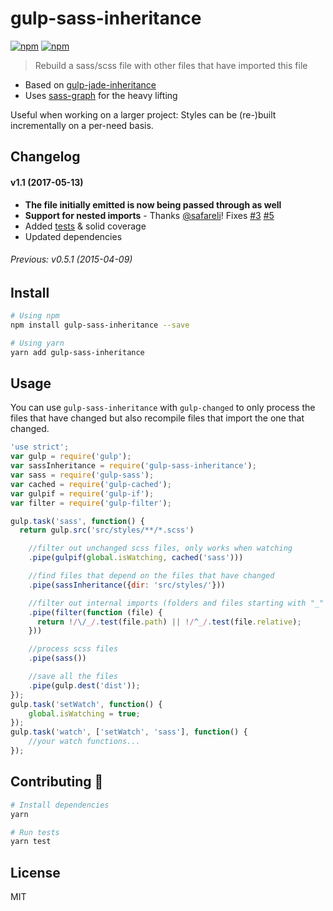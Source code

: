 # gulp-sass-inheritance

[![npm](https://img.shields.io/npm/v/gulp-sass-inheritance.svg)]([![npm](https://img.shields.io/npm/dm/gulp-sass-inheritance.svg)](https://www.npmjs.com/package/gulp-sass-inheritance)) [![npm](https://img.shields.io/npm/dm/gulp-sass-inheritance.svg)](https://www.npmjs.com/package/gulp-sass-inheritance)

> Rebuild a sass/scss file with other files that have imported this file

* Based on [gulp-jade-inheritance](https://github.com/juanfran/gulp-jade-inheritance)
* Uses [sass-graph](https://github.com/xzyfer/sass-graph) for the heavy lifting

Useful when working on a larger project: Styles can be (re-)built incrementally on a per-need basis.


## Changelog


#### v1.1 (2017-05-13)

* **The file initially emitted is now being passed through as well**
* **Support for nested imports** - Thanks [@safareli](https://github.com/safareli)! Fixes [#3](https://github.com/berstend/gulp-sass-inheritance/issues/3) [#5](https://github.com/berstend/gulp-sass-inheritance/issues/5)
* Added [tests](./test) & solid coverage
* Updated dependencies


###### Previous: v0.5.1 (2015-04-09)



## Install

```bash
# Using npm
npm install gulp-sass-inheritance --save

# Using yarn
yarn add gulp-sass-inheritance
```




## Usage

You can use `gulp-sass-inheritance` with `gulp-changed` to only process the files that have changed but also recompile files that import the one that changed.

```js
'use strict';
var gulp = require('gulp');
var sassInheritance = require('gulp-sass-inheritance');
var sass = require('gulp-sass');
var cached = require('gulp-cached');
var gulpif = require('gulp-if');
var filter = require('gulp-filter');

gulp.task('sass', function() {
  return gulp.src('src/styles/**/*.scss')

    //filter out unchanged scss files, only works when watching
    .pipe(gulpif(global.isWatching, cached('sass')))

    //find files that depend on the files that have changed
    .pipe(sassInheritance({dir: 'src/styles/'}))

    //filter out internal imports (folders and files starting with "_" )
    .pipe(filter(function (file) {
      return !/\/_/.test(file.path) || !/^_/.test(file.relative);
    }))

    //process scss files
    .pipe(sass())

    //save all the files
    .pipe(gulp.dest('dist'));
});
gulp.task('setWatch', function() {
    global.isWatching = true;
});
gulp.task('watch', ['setWatch', 'sass'], function() {
    //your watch functions...
});
```


## Contributing :tada:
```bash
# Install dependencies
yarn

# Run tests
yarn test
```



## License

MIT
